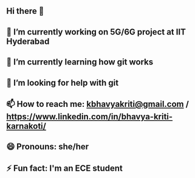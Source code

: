 ## Hi there 👋
## 🔭 I’m currently working on 5G/6G project at IIT Hyderabad 
## 🌱 I’m currently learning how git works
## 🤔 I’m looking for help with git
## 📫 How to reach me: kbhavyakriti@gmail.com / https://www.linkedin.com/in/bhavya-kriti-karnakoti/
## 😄 Pronouns: she/her
## ⚡ Fun fact: I'm an ECE student

<!--
**bhavyakritik/bhavyakritik** is a ✨ _special_ ✨ repository because its `README.md` (this file) appears on your GitHub profile.

Here are some ideas to get you started:
-->
